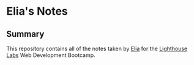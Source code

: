 # Elia's Notes

## Summary

This repository contains all of the notes taken by [Elia](https://github.com/eliachow/lighthouse-web-notes) for the [Lighthouse Labs](https://www.lighthouselabs.ca/en/web-development-flex-program) Web Development Bootcamp.
